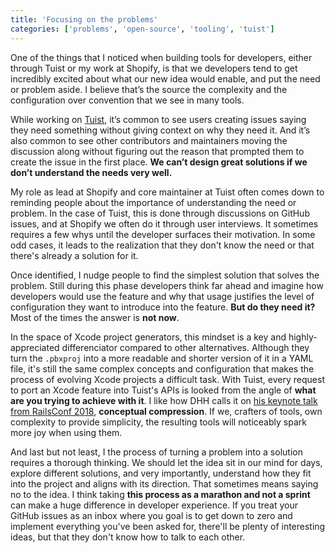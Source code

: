 ```yaml
---
title: 'Focusing on the problems'
categories: ['problems', 'open-source', 'tooling', 'tuist']
---
```


One of the things that I noticed when building tools for developers, either through Tuist or my work at Shopify, is that we developers tend to get incredibly excited about what our new idea would enable, and put the need or problem aside. I believe that’s the source the complexity and the configuration over convention that we see in many tools.

While working on [Tuist](https://tuist.io), it’s common to see users creating issues saying they need something without giving context on why they need it. And it’s also common to see other contributors and maintainers moving the discussion along without figuring out the reason that prompted them to create the issue in the first place. **We can’t design great solutions if we don’t understand the needs very well.**

My role as lead at Shopify and core maintainer at Tuist often comes down to reminding people about the importance of understanding the need or problem. In the case of Tuist, this is done through discussions on GitHub issues, and at Shopify we often do it through user interviews. It sometimes requires a few whys until the developer surfaces their motivation. In some odd cases, it leads to the realization that they don't know the need or that there's already a solution for it.

Once identified, I nudge people to find the simplest solution that solves the problem. Still during this phase developers think far ahead and imagine how developers would use the feature and why that usage justifies the level of configuration they want to introduce into the feature. **But do they need it?** Most of the times the answer is **not now**.

In the space of Xcode project generators, this mindset is a key and highly-appreciated differenciator compared to other alternatives. Although they turn the `.pbxproj` into a more readable and shorter version of it in a YAML file, it's still the same complex concepts and configuration that makes the process of evolving Xcode projects a difficult task. With Tuist, every request to port an Xcode feature into Tuist's APIs is looked from the angle of **what are you trying to achieve with it**. I like how DHH calls it on [his keynote talk from RailsConf 2018](https://www.youtube.com/watch?v=zKyv-IGvgGE), **conceptual compression**. If we, crafters of tools, own complexity to provide simplicity, the resulting tools will noticeably spark more joy when using them.

And last but not least, I the process of turning a problem into a solution requires a thorough thinking. We should let the idea sit in our mind for days, explore different solutions, and very importantly, understand how they fit into the project and aligns with its direction. That sometimes means saying no to the idea. I think taking **this process as a marathon and not a sprint** can make a huge difference in developer experience. If you treat your GitHub issues as an inbox where you goal is to get down to zero and implement everything you've been asked for, there'll be plenty of interesting ideas, but that they don't know how to talk to each other.
